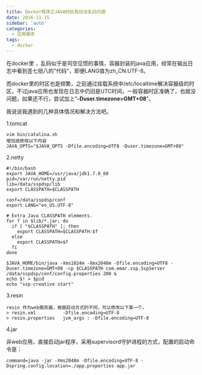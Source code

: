 ```yaml
---
title: Docker程序之JAVA时区和日志乱码问题
date: 2016-11-15
sidebar: 'auto'
categories:
  - 应用服务
tags:
  - docker
---
```


在docker里 ，乱码似乎是司空见惯的事情，容器封装的java应用，经常在输出日志中看到歪七扭八的"代码"，即便LANG值为zh\_CN.UTF-8。

而docker里的时区也是频繁，之前通过挂载系统中/etc/localtime解决容器级的时区，不过java应用也发现在日志中仍旧是UTC时间，一般容器时区准确了，也就没问题，如果还不行，尝试加上"**\-Duser.timezone=GMT+08**"。

我说说我遇到的几种具体情况和解决方法吧。

1.tomcat

```
vim bin/catalina.sh
增加或修改以下内容
JAVA_OPTS="$JAVA_OPTS -Dfile.encoding=UTF8 -Duser.timezone=GMT+08"
```

2.netty

```
#!/bin/bash
export JAVA_HOME=/usr/java/jdk1.7.0_60
pid=/var/run/netty.pid
lib=/data/sspdsp/lib
export CLASSPATH=$CLASSPATH

conf=/data/sspdsp/conf
export LANG="en_US.UTF-8"

# Extra Java CLASSPATH elements. 
for f in $lib/*.jar; do
  if [ "$CLASSPATH" ]; then
    export CLASSPATH=$CLASSPATH:$f
  else
    export CLASSPATH=$f
  fi
done

$JAVA_HOME/bin/java -Xms1024m -Xmx2048m -Dfile.encoding=UTF8 -Duser.timezone=GMT+08 -cp $CLASSPATH com.emar.ssp.SspServer /data/sspdsp/conf/config.properties 200 &
echo $! > $pid 
echo "ssp-creative start"
```

3.resin

```
resin 作为web服务器，根据启动方式的不同，可以修改以下某一个。
> resin.xml          -Dfile.encoding=UTF-8
> resin.properties   jvm_args : -Dfile.encoding=UTF-8
```

4.jar

非web应用，直接启动jar程序，采用supervisord守护进程的方式，配置的启动命令是：

```
command=java -jar -Xms2048m -Dfile.encoding=UTF-8 -Dspring.config.location=./app.properties app.jar
```
